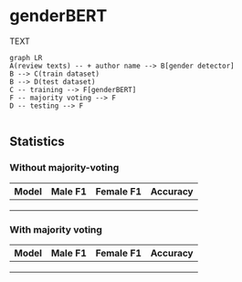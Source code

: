 
# genderBERT

TEXT

```mermaid
graph LR
A(review texts) -- + author name --> B[gender detector]
B --> C(train dataset)
B --> D(test dataset)
C -- training --> F[genderBERT]
F -- majority voting --> F
D -- testing --> F


```

## Statistics

### Without majority-voting
| Model | Male F1 | Female F1 | Accuracy  |
|---|---|---|---|
|   |   |   |   |
|   |   |   |   |
|   |   |   |   |

### With majority voting
| Model | Male F1 | Female F1 | Accuracy  |
|---|---|---|---|
|   |   |   |   |
|   |   |   |   |
|   |   |   |   |
